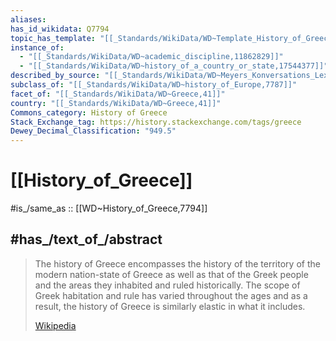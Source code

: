 ```yaml
---
aliases:
has_id_wikidata: Q7794
topic_has_template: "[[_Standards/WikiData/WD~Template_History_of_Greece,6853352]]"
instance_of:
  - "[[_Standards/WikiData/WD~academic_discipline,11862829]]"
  - "[[_Standards/WikiData/WD~history_of_a_country_or_state,17544377]]"
described_by_source: "[[_Standards/WikiData/WD~Meyers_Konversations_Lexikon,_4th_edition_(1885_1890),19219752]]"
subclass_of: "[[_Standards/WikiData/WD~history_of_Europe,7787]]"
facet_of: "[[_Standards/WikiData/WD~Greece,41]]"
country: "[[_Standards/WikiData/WD~Greece,41]]"
Commons_category: History of Greece
Stack_Exchange_tag: https://history.stackexchange.com/tags/greece
Dewey_Decimal_Classification: "949.5"
---
```


# [[History_of_Greece]] 

#is_/same_as :: [[WD~History_of_Greece,7794]] 

## #has_/text_of_/abstract 

> The history of Greece encompasses the history of the territory of the modern nation-state of Greece 
> as well as that of the Greek people and the areas they inhabited and ruled historically. 
> The scope of Greek habitation and rule has varied throughout the ages 
> and as a result, the history of Greece is similarly elastic in what it includes.
>
> [Wikipedia](https://en.wikipedia.org/wiki/History%20of%20Greece) 

